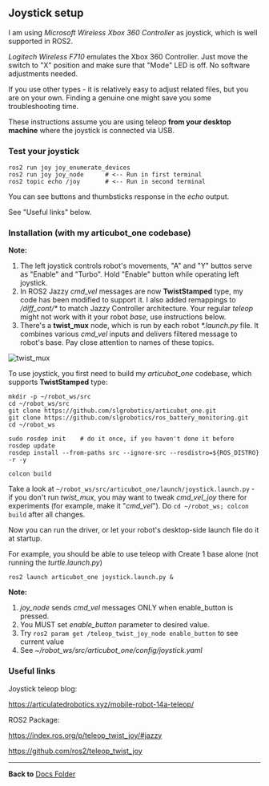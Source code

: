 ## Joystick setup

I am using _Microsoft Wireless Xbox 360 Controller_ as joystick, which is well supported in ROS2.

_Logitech Wireless F710_ emulates the Xbox 360 Controller. Just move the switch to "X" position and make sure that "Mode" LED is off. No software adjustments needed.  

If you use other types - it is relatively easy to adjust related files, but you are on your own.
Finding a genuine one might save you some troubleshooting time.

These instructions assume you are using teleop **from your desktop machine** where the joystick is connected via USB.

### Test your joystick
```
ros2 run joy joy_enumerate_devices
ros2 run joy joy_node      # <-- Run in first terminal
ros2 topic echo /joy       # <-- Run in second terminal
```
You can see buttons and thumbsticks response in the _echo_ output.

See "Useful links" below.

### Installation (with my articubot_one codebase)

**Note:** 
1. The left joystick controls robot's movements, "A" and "Y" buttos serve as "Enable" and "Turbo". Hold "Enable" button while operating left joystick.
2. In ROS2 Jazzy *cmd_vel* messages are now **TwistStamped** type, my code has been modified to support it.
   I also added remappings to _/diff_cont/*_ to match Jazzy Controller architecture.
   Your regular _teleop_ might not work with it your robot _base_, use instructions below.
3. There's a **twist_mux** node, which is run by each robot _*.launch.py_ file. It combines various *cmd_vel* inputs and delivers filtered message to robot's base. Pay close attention to names of these topics.

![twist_mux](https://github.com/user-attachments/assets/7007fc56-699a-475a-b5d8-a371beb6be31)

To use joystick, you first need to build my *articubot_one* codebase, which supports **TwistStamped** type:
```
mkdir -p ~/robot_ws/src
cd ~/robot_ws/src
git clone https://github.com/slgrobotics/articubot_one.git
git clone https://github.com/slgrobotics/ros_battery_monitoring.git
cd ~/robot_ws

sudo rosdep init    # do it once, if you haven't done it before
rosdep update
rosdep install --from-paths src --ignore-src --rosdistro=${ROS_DISTRO} -r -y

colcon build
```
Take a look at ```~/robot_ws/src/articubot_one/launch/joystick.launch.py``` - if you don't run *twist_mux*, you may want to tweak *cmd_vel_joy* there for experiments (for example, make it "*cmd_vel*").
Do ```cd ~/robot_ws; colcon build``` after all changes.

Now you can run the driver, or let your robot's desktop-side launch file do it at startup. 

For example, you should be able to use teleop with Create 1 base alone (not running the *turtle.launch.py*)
```
ros2 launch articubot_one joystick.launch.py &
```

**Note:**
1. *joy_node* sends *cmd_vel* messages ONLY when enable_button is pressed.
2. You MUST set *enable_button* parameter to desired value.
3. Try ```ros2 param get /teleop_twist_joy_node enable_button``` to see current value
4. See *~/robot_ws/src/articubot_one/config/joystick.yaml*

### Useful links

Joystick teleop blog:

https://articulatedrobotics.xyz/mobile-robot-14a-teleop/

ROS2 Package:

https://index.ros.org/p/teleop_twist_joy/#jazzy

https://github.com/ros2/teleop_twist_joy

----------------

**Back to** [Docs Folder](https://github.com/slgrobotics/robots_bringup/tree/main/Docs)
